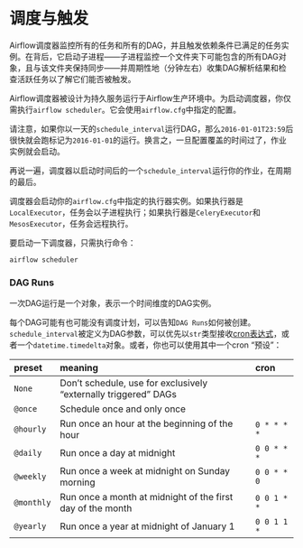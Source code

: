 # 调度与触发

Airflow调度器监控所有的任务和所有的DAG，并且触发依赖条件已满足的任务实例。在背后，它启动子进程——子进程监控一个文件夹下可能包含的所有DAG对象，且与该文件夹保持同步——并周期性地（分钟左右）收集DAG解析结果和检查活跃任务以了解它们能否被触发。

Airflow调度器被设计为持久服务运行于Airflow生产环境中。为启动调度器，你仅需执行`airflow scheduler`。它会使用`airflow.cfg`中指定的配置。

请注意，如果你以一天的`schedule_interval`运行DAG，那么`2016-01-01T23:59`后很快就会跑标记为`2016-01-01`的运行。换言之，一旦配置覆盖的时间过了，作业实例就会启动。

再说一遍，调度器以启动时间后的一个`schedule_interval`运行你的作业，在周期的最后。

调度器会启动你的`airflow.cfg`中指定的执行器实例。如果执行器是`LocalExecutor`，任务会以子进程执行；如果执行器是`CeleryExecutor`和`MesosExecutor`，任务会远程执行。

要启动一下调度器，只需执行命令：

```text
airflow scheduler
```

### DAG Runs

一次DAG运行是一个对象，表示一个时间维度的DAG实例。

每个DAG可能有也可能没有调度计划，可以告知`DAG Runs`如何被创建。`schedule_interval`被定义为DAG参数，可以优先以`str`类型接收[cron表达式](https://en.wikipedia.org/wiki/Cron#CRON_expression)，或者一个`datetime.timedelta`对象。或者，你也可以使用其中一个cron “预设”：

| preset | meaning | cron |
| :--- | :--- | :--- |
| `None` | Don’t schedule, use for exclusively “externally triggered” DAGs |  |
| `@once` | Schedule once and only once |  |
| `@hourly` | Run once an hour at the beginning of the hour | `0 * * * *` |
| `@daily` | Run once a day at midnight | `0 0 * * *` |
| `@weekly` | Run once a week at midnight on Sunday morning | `0 0 * * 0` |
| `@monthly` | Run once a month at midnight of the first day of the month | `0 0 1 * *` |
| `@yearly` | Run once a year at midnight of January 1 | `0 0 1 1 *` |



